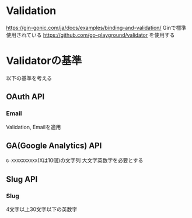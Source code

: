 # Validation
https://gin-gonic.com/ja/docs/examples/binding-and-validation/
Ginで標準使用されている https://github.com/go-playground/validator を使用する

# Validatorの基準
以下の基準を考える
## OAuth API
### Email
Validation, Emailを適用

## GA(Google Analytics) API
`G-XXXXXXXXXX`(Xは10個)の文字列
大文字英数字を必要とする

## Slug API
### Slug
4文字以上30文字以下の英数字